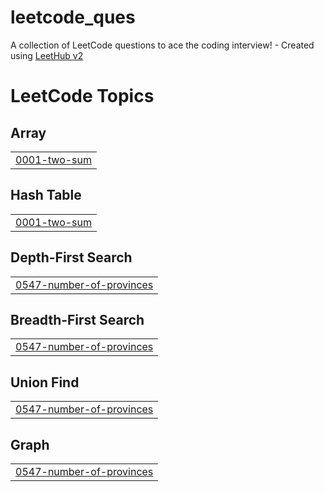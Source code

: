 # leetcode_ques
A collection of LeetCode questions to ace the coding interview! - Created using [LeetHub v2](https://github.com/arunbhardwaj/LeetHub-2.0)

<!---LeetCode Topics Start-->
# LeetCode Topics
## Array
|  |
| ------- |
| [0001-two-sum](https://github.com/shikharcookies/leetcode_ques/tree/master/0001-two-sum) |
## Hash Table
|  |
| ------- |
| [0001-two-sum](https://github.com/shikharcookies/leetcode_ques/tree/master/0001-two-sum) |
## Depth-First Search
|  |
| ------- |
| [0547-number-of-provinces](https://github.com/shikharcookies/leetcode_ques/tree/master/0547-number-of-provinces) |
## Breadth-First Search
|  |
| ------- |
| [0547-number-of-provinces](https://github.com/shikharcookies/leetcode_ques/tree/master/0547-number-of-provinces) |
## Union Find
|  |
| ------- |
| [0547-number-of-provinces](https://github.com/shikharcookies/leetcode_ques/tree/master/0547-number-of-provinces) |
## Graph
|  |
| ------- |
| [0547-number-of-provinces](https://github.com/shikharcookies/leetcode_ques/tree/master/0547-number-of-provinces) |
<!---LeetCode Topics End-->